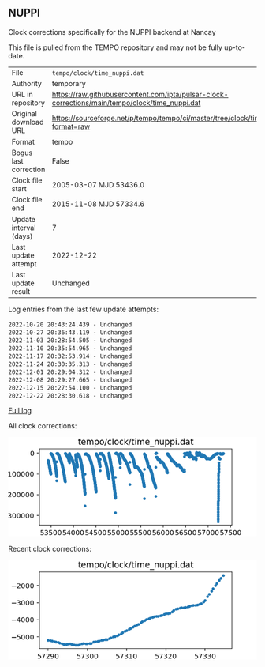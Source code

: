
## NUPPI

Clock corrections specifically for the NUPPI backend at Nancay

This file is pulled from the TEMPO repository and may not be fully
up-to-date.

|     |     |
|:--- |:--- |
| File | `tempo/clock/time_nuppi.dat` |
| Authority | temporary |
| URL in repository | <https://raw.githubusercontent.com/ipta/pulsar-clock-corrections/main/tempo/clock/time_nuppi.dat> |
| Original download URL | <https://sourceforge.net/p/tempo/tempo/ci/master/tree/clock/time_nuppi.dat?format=raw> |
| Format | tempo |
| Bogus last correction | False |
| Clock file start | 2005-03-07 MJD 53436.0 |
| Clock file end | 2015-11-08 MJD 57334.6 |
| Update interval (days) | 7 |
| Last update attempt | 2022-12-22 |
| Last update result | Unchanged |

Log entries from the last few update attempts:
```
2022-10-20 20:43:24.439 - Unchanged
2022-10-27 20:36:43.119 - Unchanged
2022-11-03 20:28:54.505 - Unchanged
2022-11-10 20:35:54.965 - Unchanged
2022-11-17 20:32:53.914 - Unchanged
2022-11-24 20:30:35.313 - Unchanged
2022-12-01 20:29:04.312 - Unchanged
2022-12-08 20:29:27.665 - Unchanged
2022-12-15 20:27:54.100 - Unchanged
2022-12-22 20:28:30.618 - Unchanged
```
[Full log](https://raw.githubusercontent.com/ipta/pulsar-clock-corrections/main/log/tempo/clock/time_nuppi.dat.log)


All clock corrections:

![plot of all clock corrections](time_nuppi.dat.png "All corrections")

Recent clock corrections:

![plot of recent clock corrections](time_nuppi.dat.short.png "Recent corrections")

